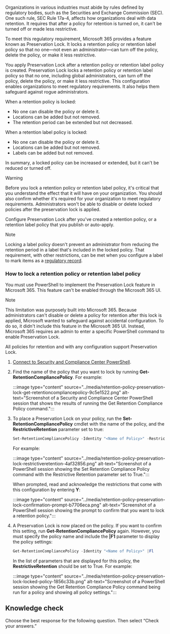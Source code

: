 Organizations in various industries must abide by rules defined by regulatory bodies, such as the Securities and Exchange Commission (SEC). One such rule, SEC Rule 17a-4, affects how organizations deal with data retention. It requires that after a policy for retention is turned on, it can't be turned off or made less restrictive.

To meet this regulatory requirement, Microsoft 365 provides a feature known as Preservation Lock. It locks a retention policy or retention label policy so that no one—not even an administrator—can turn off the policy, delete the policy, or make it less restrictive.

You apply Preservation Lock after a retention policy or retention label policy is created. Preservation Lock locks a retention policy or retention label policy so that no one, including global administrators, can turn off the policy, delete the policy, or make it less restrictive. This configuration enables organizations to meet regulatory requirements. It also helps them safeguard against rogue administrators.

When a retention policy is locked:

 -  No one can disable the policy or delete it.
 -  Locations can be added but not removed.
 -  The retention period can be extended but not decreased.

When a retention label policy is locked:

 -  No one can disable the policy or delete it.
 -  Locations can be added but not removed.
 -  Labels can be added but not removed.

In summary, a locked policy can be increased or extended, but it can't be reduced or turned off.

> [!WARNING]
> Before you lock a retention policy or retention label policy, it's critical that you understand the effect that it will have on your organization. You should also confirm whether it's required for your organization to meet regulatory requirements. Administrators won't be able to disable or delete locked policies after the preservation lock is applied.

Configure Preservation Lock after you've created a retention policy, or a retention label policy that you publish or auto-apply.

> [!NOTE]
> Locking a label policy doesn't prevent an administrator from reducing the retention period in a label that's included in the locked policy. That requirement, with other restrictions, can be met when you configure a label to mark items as a [regulatory record](/microsoft-365/compliance/records-management?azure-portal=true).

### How to lock a retention policy or retention label policy

You must use PowerShell to implement the Preservation Lock feature in Microsoft 365. This feature can't be enabled through the Microsoft 365 UI.

> [!NOTE]
> This limitation was purposely built into Microsoft 365. Because administrators can't disable or delete a policy for retention after this lock is applied, Microsoft wanted to safeguard against accidental configuration. To do so, it didn't include this feature in the Microsoft 365 UI. Instead, Microsoft 365 requires an admin to enter a specific PowerShell command to enable Preservation Lock.

All policies for retention and with any configuration support Preservation Lock.

1.  [Connect to Security and Compliance Center PowerShell](/powershell/exchange/connect-to-scc-powershell?azure-portal=true).
2.  Find the name of the policy that you want to lock by running **Get-RetentionCompliancePolicy**. For example:
    
    :::image type="content" source="../media/retention-policy-preservation-lock-get-retentioncompliancepolicy-9c5e1522.png" alt-text="Screenshot of a Security and Compliance Center PowerShell session that shows the results of running the Get Retention Compliance Policy command.":::
    
3.  To place a Preservation Lock on your policy, run the **Set-RetentionCompliancePolicy** cmdlet with the name of the policy, and the **RestrictiveRetention** parameter set to true:
    
    ```powershell
    Set-RetentionCompliancePolicy -Identity "<Name of Policy>" -RestrictiveRetention $true
    
    ```
    
    For example:
    
    :::image type="content" source="../media/retention-policy-preservation-lock-restrictiveretention-4af32856.png" alt-text="Screenshot of a PowerShell session showing the Set Retention Compliance Policy command with the Restrictive Retention parameter set to True.":::
    
    
    When prompted, read and acknowledge the restrictions that come with this configuration by entering **Y**:
    
    :::image type="content" source="../media/retention-policy-preservation-lock-confirmation-prompt-b7706eca.png" alt-text="Screenshot of a PowerShell session showing the prompt to confirm that you want to lock a retention policy.":::
    
4.  A Preservation Lock is now placed on the policy. If you want to confirm this setting, run **Get-RetentionCompliancePolicy** again. However, you must specify the policy name and include the **\|F1** parameter to display the policy settings:
    
    ```powershell
    Get-RetentionCompliancePolicy -Identity "<Name of Policy>" |Fl
    
    ```
    
    In the list of parameters that are displayed for this policy, the **RestrictiveRetention** should be set to True. For example:
    
    :::image type="content" source="../media/retention-policy-preservation-lock-locked-policy-1856c33b.png" alt-text="Screenshot of a PowerShell session showing the Get Retention Compliance Policy command being run for a policy and showing all policy settings.":::
    

## Knowledge check

Choose the best response for the following question. Then select “Check your answers.”